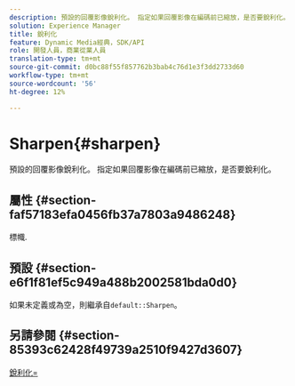 ```yaml
---
description: 預設的回覆影像銳利化。 指定如果回覆影像在編碼前已縮放，是否要銳利化。
solution: Experience Manager
title: 銳利化
feature: Dynamic Media經典，SDK/API
role: 開發人員，商業從業人員
translation-type: tm+mt
source-git-commit: d0bc88f55f857762b3bab4c76d1e3f3dd2733d60
workflow-type: tm+mt
source-wordcount: '56'
ht-degree: 12%

---
```



# Sharpen{#sharpen}

預設的回覆影像銳利化。 指定如果回覆影像在編碼前已縮放，是否要銳利化。

## 屬性 {#section-faf57183efa0456fb37a7803a9486248}

標幟.

## 預設 {#section-e6f1f81ef5c949a488b2002581bda0d0}

如果未定義或為空，則繼承自`default::Sharpen`。

## 另請參閱 {#section-85393c62428f49739a2510f9427d3607}

[銳利化=](../../../../../ir-api/http-protocol/image-rendering-api-ref/c-ir-http-protocol-ref/c-ir-http-protocol-command-reference/r-ir-http-sharpen.md#reference-13034d22d176483cb99ccafc2a4f6a6e)
